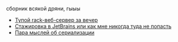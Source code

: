 сборник всякой дряни, гыыы

- [Тупой rack-веб-сервер за вечер](https://oldsitekatkitkat.netlify.app/posts/tiny-rack-web-server-in-ruby)
- [Стажировка в JetBrains или как мне никогда туда не попасть](https://oldsitekatkitkat.netlify.app/posts/jetbrains-test)
- [Пара мыслей об сериализации](https://katkitkat.ru/posts/a-couple-of-thoughts-on-serialization/)
